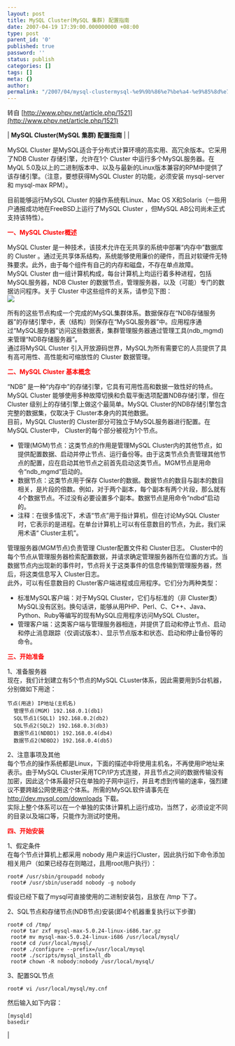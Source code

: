 ```yaml
---
layout: post
title: MySQL Cluster(MySQL 集群) 配置指南
date: 2007-04-19 17:39:00.000000000 +08:00
type: post
parent_id: '0'
published: true
password: ''
status: publish
categories: []
tags: []
meta: {}
author: 
permalink: "/2007/04/mysql-clustermysql-%e9%9b%86%e7%be%a4-%e9%85%8d%e7%bd%ae%e6%8c%87%e5%8d%97.html"
---
```

转自 [http://www.phpv.net/article.php/1521](http://www.phpv.net/article.php/1521)

| 
**MySQL Cluster(MySQL 集群) 配置指南**
 |
| 

MySQL Cluster 是MySQL适合于分布式计算环境的高实用、高冗余版本。它采用了NDB Cluster 存储引擎，允许在1个 Cluster 中运行多个MySQL服务器。在MyQL 5.0及以上的二进制版本中、以及与最新的Linux版本兼容的RPM中提供了该存储引擎。（注意，要想获得MySQL Cluster 的功能，必须安装 mysql-server 和 mysql-max RPM）。

目前能够运行MySQL Cluster 的操作系统有Linux、Mac OS X和Solaris（一些用户通报成功地在FreeBSD上运行了MySQL Cluster ，但MySQL AB公司尚未正式支持该特性）。

**<font color="#ff0000">一、MySQL Cluster概述</font>**

MySQL Cluster 是一种技术，该技术允许在无共享的系统中部署“内存中”数据库的 Cluster 。通过无共享体系结构，系统能够使用廉价的硬件，而且对软硬件无特殊要求。此外，由于每个组件有自己的内存和磁盘，不存在单点故障。  
 MySQL Cluster 由一组计算机构成，每台计算机上均运行着多种进程，包括MySQL服务器，NDB Cluster 的数据节点，管理服务器，以及（可能）专门的数据访问程序。关于 Cluster 中这些组件的关系，请参见下图：  
 ![](http://imysql.cn/files/pictures/cluster-components-1.png)

所有的这些节点构成一个完成的MySQL集群体系。数据保存在“NDB存储服务器”的存储引擎中，表（结构）则保存在“MySQL服务器”中。应用程序通过“MySQL服务器”访问这些数据表，集群管理服务器通过管理工具(ndb\_mgmd)来管理“NDB存储服务器”。  
 通过将MySQL Cluster 引入开放源码世界，MySQL为所有需要它的人员提供了具有高可用性、高性能和可缩放性的 Cluster 数据管理。

**<font color="#ff0000">二、MySQL Cluster 基本概念</font>**

“NDB” 是一种“内存中”的存储引擎，它具有可用性高和数据一致性好的特点。  
 MySQL Cluster 能够使用多种故障切换和负载平衡选项配置NDB存储引擎，但在 Cluster 级别上的存储引擎上做这个最简单。MySQL Cluster的NDB存储引擎包含完整的数据集，仅取决于 Cluster本身内的其他数据。  
 目前，MySQL Cluster的 Cluster部分可独立于MySQL服务器进行配置。在MySQL Cluster中， Cluster的每个部分被视为1个节点。

- 管理(MGM)节点：这类节点的作用是管理MySQL Cluster内的其他节点，如提供配置数据、启动并停止节点、运行备份等。由于这类节点负责管理其他节点的配置，应在启动其他节点之前首先启动这类节点。MGM节点是用命令“ndb\_mgmd”启动的。
- 数据节点：这类节点用于保存 Cluster的数据。数据节点的数目与副本的数目相关，是片段的倍数。例如，对于两个副本，每个副本有两个片段，那么就有4个数据节点。不过没有必要设置多个副本。数据节点是用命令“ndbd”启动的。
- 注释：在很多情况下，术语“节点”用于指计算机，但在讨论MySQL Cluster时，它表示的是进程。在单台计算机上可以有任意数目的节点，为此，我们采用术语“ Cluster主机”。

管理服务器(MGM节点)负责管理 Cluster配置文件和 Cluster日志。 Cluster中的每个节点从管理服务器检索配置数据，并请求确定管理服务器所在位置的方式。当数据节点内出现新的事件时，节点将关于这类事件的信息传输到管理服务器，然后，将这类信息写入 Cluster日志。  
 此外，可以有任意数目的 Cluster客户端进程或应用程序。它们分为两种类型：

- 标准MySQL客户端：对于MySQL Cluster，它们与标准的（非 Cluster类）MySQL没有区别。换句话讲，能够从用PHP、Perl、C、C++、Java、Python、Ruby等编写的现有MySQL应用程序访问MySQL Cluster。
- 管理客户端：这类客户端与管理服务器相连，并提供了启动和停止节点、启动和停止消息跟踪（仅调试版本）、显示节点版本和状态、启动和停止备份等的命令。

<font color="#ff0000"><strong>三、开始准备</strong></font>

1、准备服务器  
 现在，我们计划建立有5个节点的MySQL CLuster体系，因此需要用到5台机器，分别做如下用途：

```
节点(用途) IP地址(主机名)
  管理节点(MGM) 192.168.0.1(db1)
  SQL节点1(SQL1) 192.168.0.2(db2)
  SQL节点2(SQL2) 192.168.0.3(db3)
  数据节点1(NDBD1) 192.168.0.4(db4)
  数据节点2(NDBD2) 192.168.0.4(db5)
```

2、注意事项及其他  
 每个节点的操作系统都是Linux，下面的描述中将使用主机名，不再使用IP地址来表示。由于MySQL Cluster采用TCP/IP方式连接，并且节点之间的数据传输没有加密，因此这个体系最好只在单独的子网中运行，并且考虑到传输的速率，强烈建议不要跨越公网使用这个体系。所需的MySQL软件请事先在 http://dev.mysql.com/downloads 下载。  
 实际上整个体系可以在一个单独的实体计算机上运行成功，当然了，必须设定不同的目录以及端口等，只能作为测试时使用。

<font color="#ff0000"><strong>四、开始安装</strong></font>

1、假定条件  
 在每个节点计算机上都采用 nobody 用户来运行Cluster，因此执行如下命令添加相关用户（如果已经存在则略过，且用root用户执行）：

```
root# /usr/sbin/groupadd nobody
 root# /usr/sbin/useradd nobody -g nobody
```

假设已经下载了mysql可直接使用的二进制安装包，且放在 /tmp 下了。

2、SQL节点和存储节点(NDB节点)安装(即4个机器重复执行以下步骤)

```
root# cd /tmp/
 root# tar zxf mysql-max-5.0.24-linux-i686.tar.gz
 root# mv mysql-max-5.0.24-linux-i686 /usr/local/mysql/
 root# cd /usr/local/mysql/
 root# ./configure --prefix=/usr/local/mysql
 root# ./scripts/mysql_install_db
 root# chown -R nobody:nobody /usr/local/mysql/
```

3、配置SQL节点

```
root# vi /usr/local/mysql/my.cnf
```

然后输入如下内容：

```
[mysqld]
basedir
```

 |

